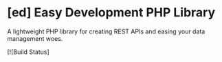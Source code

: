 # [ed] Easy Development PHP Library

A lightweight PHP library for creating REST APIs and easing your data management woes.

[![Build Status]